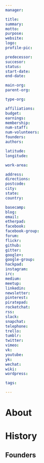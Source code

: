 ```yaml
---
manager:

title:
summary:
motto:
purpose:
website:
logo:
profile-pic:

predecessor:
succesor:
status:
start-date:
end-date:

main-org:
parent-org:

type-org:

affiliations:
budget:
earnings:
membership:
num-staff:
num-volunteers:
founders:
authors:

latitude:
longitude:

work-area:

address:
directions:
postcode:
city:
state:
country:

basecamp:
blog:
email:
etherpad:
facebook:
facebook-group:
forum:
flickr:
github:
gitter:
google+:
google-group:
hackpad:
instagram:
irc:
medium:
meetup:
linkedin:
newsletter:
pinterest:
piratepad:
rocketchat:
rss:
slack:
snapchat:
telephone:
trello:
tumblr:
twitter:
vimeo:
vk:
youtube:
yk:
wechat:
wiki:
wordpress:

tags:

---
```


# About

# History

## Founders
